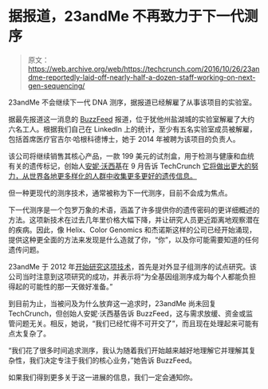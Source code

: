 # 据报道，23andMe 不再致力于下一代测序

> 原文：<https://web.archive.org/web/https://techcrunch.com/2016/10/26/23andme-reportedly-laid-off-nearly-half-a-dozen-staff-working-on-next-gen-sequencing/>

23andMe 不会继续下一代 DNA 测序，据报道已经解雇了从事该项目的实验室。

据最先报道这一消息的 [BuzzFeed](https://web.archive.org/web/20210609012826/https://www.buzzfeed.com/stephaniemlee/23andme-anne-wojcicki-next-generation-sequencing?utm_term=.exL5nq9mX#.niBQX6Baz) 报道，位于犹他州盐湖城的实验室解雇了大约六名工人。根据我们自己在 LinkedIn 上的统计，至少有五名实验室成员被解雇，包括首席医疗官吉尔·哈根科德博士，她于 2014 年被聘为该项目的负责人。

该公司将继续销售其核心产品，一款 199 美元的试剂盒，用于检测与健康和血统有关的遗传标记，创始人[安妮·沃西基](https://web.archive.org/web/20210609012826/https://www.crunchbase.com/person/anne-wojcicki)在 9 月告诉 TechCrunch [它将做出更大的努力，从世界各地更多样化的人群中收集更多更好的遗传信息。](https://web.archive.org/web/20210609012826/https://beta.techcrunch.com/2016/09/22/23andmes-anne-wojcicki-has-a-plan-to-include-better-genetic-data-from-people-of-color/)

但一种更现代的测序技术，通常被称为下一代测序，目前不会成为焦点。

下一代测序是一个包罗万象的术语，涵盖了许多提供你的遗传密码的更详细概述的方法。这项新技术在过去几年里价格大幅下降，并让研究人员更近距离地观察潜在的疾病。因此，像 Helix、Color Genomics 和杰诺斯这样的公司已经开始涌现，提供这种更全面的方法来发现是什么造就了你，“你”，以及你可能需要知道的任何遗传问题。

23andMe 于 2012 年[开始研究这项技术](https://web.archive.org/web/20210609012826/https://blog.23andme.com/23andme-research/23andme-moves-into-the-world-of-sequencing/)，首先是对外显子组测序的试点研究。该公司当时注意到这项研究的成功，并表示将“为全基因组测序成为每个人都能负担得起的可能性的那一天做好准备。”

到目前为止，当被问及为什么放弃这一追求时，23andMe 尚未回复 TechCrunch，但创始人安妮·沃西基告诉 BuzzFeed，这与需求放缓、资金或监管问题无关。相反，她说，“我们已经忙得不可开交了”，而且现在处理起来可能有点太复杂了。

“我们花了很多时间追求测序，我认为随着我们开始越来越好地理解它并理解其复杂性，我们决定专注于我们的核心业务，”她告诉 BuzzFeed。

如果我们得到更多关于这一进展的信息，我们一定会通知你。
